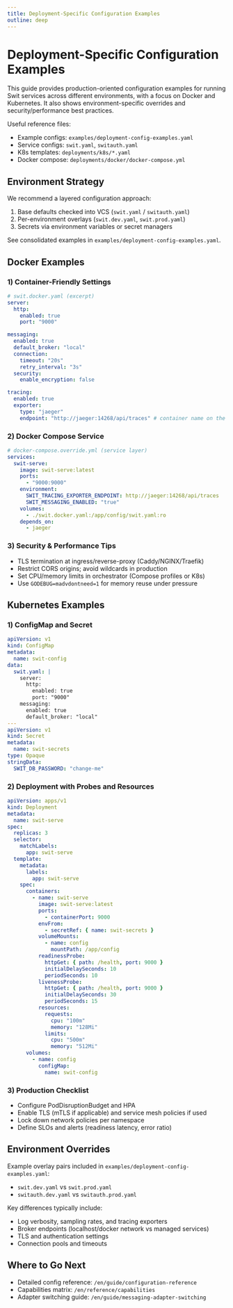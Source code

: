 ```yaml
---
title: Deployment-Specific Configuration Examples
outline: deep
---
```


# Deployment-Specific Configuration Examples

This guide provides production-oriented configuration examples for running Swit services across different environments, with a focus on Docker and Kubernetes. It also shows environment-specific overrides and security/performance best practices.

Useful reference files:

- Example configs: `examples/deployment-config-examples.yaml`
- Service configs: `swit.yaml`, `switauth.yaml`
- K8s templates: `deployments/k8s/*.yaml`
- Docker compose: `deployments/docker/docker-compose.yml`

## Environment Strategy

We recommend a layered configuration approach:

1. Base defaults checked into VCS (`swit.yaml` / `switauth.yaml`)
2. Per-environment overlays (`swit.dev.yaml`, `swit.prod.yaml`)
3. Secrets via environment variables or secret managers

See consolidated examples in `examples/deployment-config-examples.yaml`.

## Docker Examples

### 1) Container-Friendly Settings

```yaml
# swit.docker.yaml (excerpt)
server:
  http:
    enabled: true
    port: "9000"

messaging:
  enabled: true
  default_broker: "local"
  connection:
    timeout: "20s"
    retry_interval: "3s"
  security:
    enable_encryption: false

tracing:
  enabled: true
  exporter:
    type: "jaeger"
    endpoint: "http://jaeger:14268/api/traces" # container name on the same network
```

### 2) Docker Compose Service

```yaml
# docker-compose.override.yml (service layer)
services:
  swit-serve:
    image: swit-serve:latest
    ports:
      - "9000:9000"
    environment:
      SWIT_TRACING_EXPORTER_ENDPOINT: http://jaeger:14268/api/traces
      SWIT_MESSAGING_ENABLED: "true"
    volumes:
      - ./swit.docker.yaml:/app/config/swit.yaml:ro
    depends_on:
      - jaeger
```

### 3) Security & Performance Tips

- TLS termination at ingress/reverse-proxy (Caddy/NGINX/Traefik)
- Restrict CORS origins; avoid wildcards in production
- Set CPU/memory limits in orchestrator (Compose profiles or K8s)
- Use `GODEBUG=madvdontneed=1` for memory reuse under pressure

## Kubernetes Examples

### 1) ConfigMap and Secret

```yaml
apiVersion: v1
kind: ConfigMap
metadata:
  name: swit-config
data:
  swit.yaml: |
    server:
      http:
        enabled: true
        port: "9000"
    messaging:
      enabled: true
      default_broker: "local"
---
apiVersion: v1
kind: Secret
metadata:
  name: swit-secrets
type: Opaque
stringData:
  SWIT_DB_PASSWORD: "change-me"
```

### 2) Deployment with Probes and Resources

```yaml
apiVersion: apps/v1
kind: Deployment
metadata:
  name: swit-serve
spec:
  replicas: 3
  selector:
    matchLabels:
      app: swit-serve
  template:
    metadata:
      labels:
        app: swit-serve
    spec:
      containers:
        - name: swit-serve
          image: swit-serve:latest
          ports:
            - containerPort: 9000
          envFrom:
            - secretRef: { name: swit-secrets }
          volumeMounts:
            - name: config
              mountPath: /app/config
          readinessProbe:
            httpGet: { path: /health, port: 9000 }
            initialDelaySeconds: 10
            periodSeconds: 10
          livenessProbe:
            httpGet: { path: /health, port: 9000 }
            initialDelaySeconds: 30
            periodSeconds: 15
          resources:
            requests:
              cpu: "100m"
              memory: "128Mi"
            limits:
              cpu: "500m"
              memory: "512Mi"
      volumes:
        - name: config
          configMap:
            name: swit-config
```

### 3) Production Checklist

- Configure PodDisruptionBudget and HPA
- Enable TLS (mTLS if applicable) and service mesh policies if used
- Lock down network policies per namespace
- Define SLOs and alerts (readiness latency, error ratio)

## Environment Overrides

Example overlay pairs included in `examples/deployment-config-examples.yaml`:

- `swit.dev.yaml` vs `swit.prod.yaml`
- `switauth.dev.yaml` vs `switauth.prod.yaml`

Key differences typically include:

- Log verbosity, sampling rates, and tracing exporters
- Broker endpoints (localhost/docker network vs managed services)
- TLS and authentication settings
- Connection pools and timeouts

## Where to Go Next

- Detailed config reference: `/en/guide/configuration-reference`
- Capabilities matrix: `/en/reference/capabilities`
- Adapter switching guide: `/en/guide/messaging-adapter-switching`


